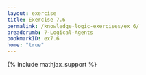 ```yaml
---
layout: exercise
title: Exercise 7.6
permalink: /knowledge-logic-exercises/ex_6/
breadcrumb: 7-Logical-Agents
bookmarkID: ex7.6
home: "true"
---
```


{% include mathjax_support %}


